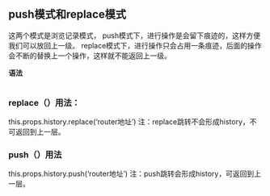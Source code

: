## push模式和replace模式
这两个模式是浏览记录模式，
push模式下，进行操作是会留下痕迹的，这样方便我们可以放回上一级。
replace模式下，进行操作只会占用一条痕迹，后面的操作会不断的替换上一个操作，这样就不能返回上一级。

**语法**
```html

```

### replace（）用法：

this.props.history.replace(‘router地址’)
注：replace跳转不会形成history，不可返回到上一层。

### push（）用法

this.props.history.push(‘router地址’)
注：push跳转会形成history，可返回到上一层。
